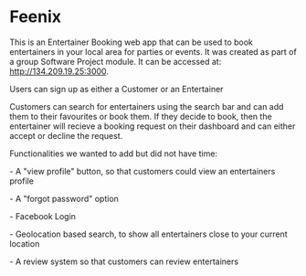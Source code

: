 # Feenix
This is an Entertainer Booking web app that can be used to book entertainers in your local area for parties or events. It was created as part of a group Software Project module. It can be accessed at: <a href="http://134.209.19.25:3000">http://134.209.19.25:3000</a>.
<p>Users can sign up as either a Customer or an Entertainer</p>
<p>Customers can search for entertainers using the search bar and can add them to their favourites or book them. If they decide to book, then the entertainer will recieve a booking request on their dashboard and can either accept or decline the request.</p>
<p>Functionalities we wanted to add but did not have time:</p>
<p> - A "view profile" button, so that customers could view an entertainers profile </p>
<p> - A "forgot password" option </p>
<p> - Facebook Login </p>
<p> - Geolocation based search, to show all entertainers close to your current location </p>
<p> - A review system so that customers can review entertainers </p>
